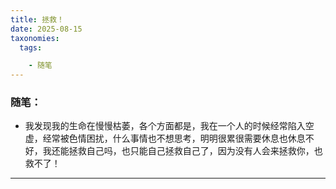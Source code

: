 ```yaml
---
title: 拯救！
date: 2025-08-15
taxonomies:
  tags:

    - 随笔
---
```


### 随笔：

- 我发现我的生命在慢慢枯萎，各个方面都是，我在一个人的时候经常陷入空虚，经常被色情困扰，什么事情也不想思考，明明很累很需要休息也休息不好，我还能拯救自己吗，也只能自己拯救自己了，因为没有人会来拯救你，也救不了！


------

